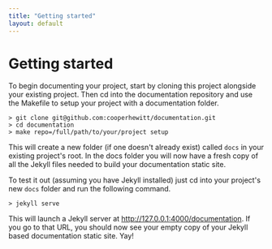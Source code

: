 ```yaml
---
title: "Getting started"
layout: default
---
```


# Getting started

To begin documenting your project, start by cloning this project alongside your existing project. Then cd into the documentation repository and use the Makefile to setup your project with a documentation folder.

    > git clone git@github.com:cooperhewitt/documentation.git
	> cd documentation
    > make repo=/full/path/to/your/project setup
	
This will create a new folder (if one doesn't already exist) called `docs` in your existing project's root. In the docs folder you will now have a fresh copy of all the Jekyll files needed to build your documentation static site.

To test it out (assuming you have Jekyll installed) just cd into your project's new `docs` folder and run the following command.

    > jekyll serve
	
This will launch a Jekyll server at http://127.0.0.1:4000/documentation. If you go to that URL, you should now see your empty copy of your Jekyll based documentation static site. Yay!


